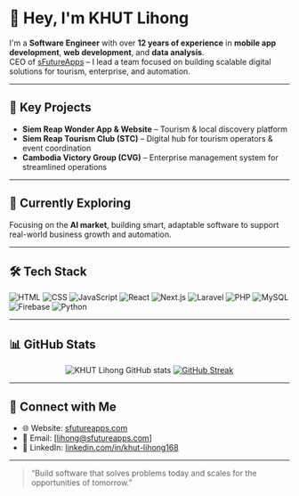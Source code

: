 # 👋 Hey, I'm KHUT Lihong

I'm a **Software Engineer** with over **12 years of experience** in **mobile app development**, **web development**, and **data analysis**.  
CEO of [sFutureApps](https://sfutureapps.com) – I lead a team focused on building scalable digital solutions for tourism, enterprise, and automation.

---

## 🚀 Key Projects
- **Siem Reap Wonder App & Website** – Tourism & local discovery platform
- **Siem Reap Tourism Club (STC)** – Digital hub for tourism operators & event coordination
- **Cambodia Victory Group (CVG)** – Enterprise management system for streamlined operations

---

## 🧠 Currently Exploring
Focusing on the **AI market**, building smart, adaptable software to support real-world business growth and automation.

---

## 🛠 Tech Stack

![HTML](https://img.shields.io/badge/HTML5-E34F26?style=flat-square&logo=html5&logoColor=white)
![CSS](https://img.shields.io/badge/CSS3-1572B6?style=flat-square&logo=css3&logoColor=white)
![JavaScript](https://img.shields.io/badge/JavaScript-F7DF1E?style=flat-square&logo=javascript&logoColor=black)
![React](https://img.shields.io/badge/React-20232A?style=flat-square&logo=react&logoColor=61DAFB)
![Next.js](https://img.shields.io/badge/Next.js-000000?style=flat-square&logo=nextdotjs&logoColor=white)
![Laravel](https://img.shields.io/badge/Laravel-F72C1F?style=flat-square&logo=laravel&logoColor=white)
![PHP](https://img.shields.io/badge/PHP-777BB4?style=flat-square&logo=php&logoColor=white)
![MySQL](https://img.shields.io/badge/MySQL-00758F?style=flat-square&logo=mysql&logoColor=white)
![Firebase](https://img.shields.io/badge/Firebase-FFCA28?style=flat-square&logo=firebase&logoColor=black)
![Python](https://img.shields.io/badge/Python-3776AB?style=flat-square&logo=python&logoColor=white)

---

## 📊 GitHub Stats

<p align="center">
  <img src="https://github-readme-stats.vercel.app/api?username=ipman3&show_icons=true&theme=react" alt="KHUT Lihong GitHub stats" />
  <a href="https://git.io/streak-stats"><img src="https://github-readme-streak-stats.herokuapp.com?user=ipman3&theme=dark&exclude_days=Sun%2CMon%2CTue%2CWed%2CThu%2CFri%2CSat" alt="GitHub Streak" /></a>
</p>

---

## 🔗 Connect with Me

- 🌐 Website: [sfutureapps.com](https://sfutureapps.com)  
- 📧 Email: [lihong@sfutureapps.com]  
- 💼 LinkedIn: [linkedin.com/in/khut-lihong168](#)  

---

> “Build software that solves problems today and scales for the opportunities of tomorrow.”
